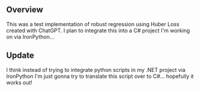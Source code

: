 ## Overview
This was a test implementation of robust regression using Huber Loss created with ChatGPT. I plan to integrate this into a C# project I'm working on via IronPython...

## Update
I think instead of trying to integrate python scripts in my .NET project via IronPython I'm just gonna try to translate this script over to C#... hopefully it works out!
